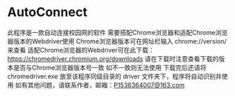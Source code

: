 # AutoConnect
此程序是一款自动连接校园网的软件
需要搭配Chrome浏览器和适配Chrome浏览器版本的Webdriver使用
Chrome浏览器版本可在网址栏输入 chrome://version/ 来查看
适配Chrome浏览器的Webdriver可在此下载：https://chromedriver.chromium.org/downloads
请在下载时注意查看下载的版本是否与Chrome浏览器版本号一致
如不一致则无法使用
下载完后还请将 chromedriver.exe 放至该程序同级目录的 driver 文件夹下，程序将自动识别并使用
如有其他问题，请联系作者，邮箱：P1536364007@163.com 
